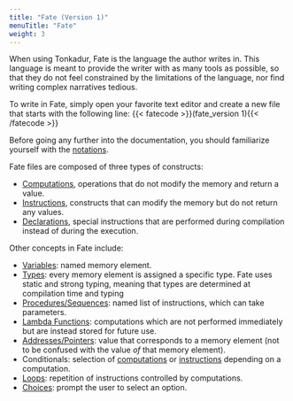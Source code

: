 ```yaml
---
title: "Fate (Version 1)"
menuTitle: "Fate"
weight: 3
---
```


When using Tonkadur, Fate is the language the author writes in. This language is
meant to provide the writer with as many tools as possible, so that they do not
feel constrained by the limitations of the language, nor find writing complex
narratives tedious.

To write in Fate, simply open your favorite text editor and create a new file
that starts with the following line:
{{< fatecode >}}(fate_version 1){{< /fatecode >}}

Before going any further into the documentation, you should familiarize yourself
with the [notations](/fate_v1/notations/).

Fate files are composed of three types of constructs:
* [Computations](/fate_v1/computations/), operations that do not modify the
  memory and return a value.
* [Instructions](/fate_v1/instructions/), constructs that can modify the memory
  but do not return any values.
* [Declarations](/fate_v1/declarations/), special instructions that are
  performed during compilation instead of during the execution.

Other concepts in Fate include:
* [Variables](/fate_v1/declarations/variables/): named memory element.
* [Types](/fate_v1/declarations/types/): every memory element is assigned a
  specific type. Fate uses static and strong typing, meaning that types are
  determined at compilation time and typing
* [Procedures/Sequences](/fate_v1/declarations/sequences/): named list of
  instructions, which can take parameters.
* [Lambda Functions](/fate_v1/computations/lambda_functions/): computations
  which are not performed immediately but are instead stored for future use.
* [Addresses/Pointers](/fate_v1/computations/addresses/): value that
  corresponds to a memory element (not to be confused with the value *of* that
  memory element).
* Conditionals: selection of
  [computations](/fate_v1/computations/conditionals/) or
  [instructions](/fate_v1/instructions/conditionals/) depending on a
  computation.
* [Loops](/fate_v1/instructions/loops/): repetition of instructions controlled
  by computations.
* [Choices](/fate_v1/instructions/player_choices/): prompt the user to select an
  option.
